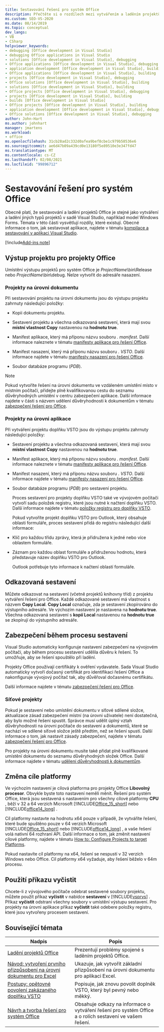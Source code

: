 ```yaml
---
title: Sestavování řešení pro systém Office
description: Přečtěte si o rozdílech mezi vytvářením a laděním projektů Office a vytvářením a laděním jiných typů projektů v sadě Visual Studio, jako je například model Windows Forms.
ms.custom: SEO-VS-2020
ms.date: 08/14/2019
ms.topic: conceptual
dev_langs:
- VB
- CSharp
helpviewer_keywords:
- debugging [Office development in Visual Studio]
- debugging Office applications in Visual Studio
- solutions [Office development in Visual Studio], debugging
- Office applications [Office development in Visual Studio], debugging
- application development [Office development in Visual Studio], building
- Office applications [Office development in Visual Studio], building
- projects [Office development in Visual Studio], debugging
- Office solutions [Office development in Visual Studio], building
- solutions [Office development in Visual Studio], building
- Office projects [Office development in Visual Studio], debugging
- projects [Office development in Visual Studio], building
- builds [Office development in Visual Studio]
- Office projects [Office development in Visual Studio], building
- application development [Office development in Visual Studio], debugging
- Office solutions [Office development in Visual Studio], debugging
author: John-Hart
ms.author: johnhart
manager: jmartens
ms.workload:
- office
ms.openlocfilehash: 31cb28ad2c332d0afea9bef8cbe1c979b58536e6
ms.sourcegitcommit: ae6d47b09a439cd0e13180f5e89510e3e347fd47
ms.translationtype: MT
ms.contentlocale: cs-CZ
ms.lasthandoff: 02/08/2021
ms.locfileid: "99896712"
---
```

# <a name="build-office-solutions"></a>Sestavování řešení pro systém Office
  Obecně platí, že sestavování a ladění projektů Office je stejné jako vytváření a ladění jiných typů projektů v sadě Visual Studio, například model Windows Forms. Témata v této části vysvětlují rozdíly, které existují. Obecné informace o tom, jak sestavovat aplikace, najdete v tématu [kompilace a sestavování v aplikaci Visual Studio](../ide/compiling-and-building-in-visual-studio.md).

[!include[Add-ins note](includes/addinsnote.md)]

## <a name="project-output-for-office-projects"></a>Výstup projektu pro projekty Office
 Umístění výstupu projektů pro systém Office je *ProjectName*\bin\Release nebo *ProjectName*\bin\debug. Nelze vytvořit do adresáře nasazení.

### <a name="document-level-projects"></a>Projekty na úrovni dokumentu
 Při sestavování projektu na úrovni dokumentu jsou do výstupu projektu zahrnuty následující položky:

- Kopii dokumentu projektu.

- Sestavení projektu a všechna odkazovaná sestavení, která mají svou **místní vlastnost Copy** nastavenou na **hodnotu true**.

- Manifest aplikace, který má příponu názvu souboru *. manifest*. Další informace naleznete v tématu [manifesty aplikace pro řešení Office](../vsto/application-manifests-for-office-solutions.md).

- Manifest nasazení, který má příponu názvu souboru *. VSTO*. Další informace najdete v tématu [manifesty nasazení pro řešení Office](../vsto/deployment-manifests-for-office-solutions.md).

- Soubor databáze programu (*PDB*).

> [!NOTE]
> Pokud vytvoříte řešení na úrovni dokumentu ve vzdáleném umístění místo v místním počítači, přidejte plně kvalifikovanou cestu do seznamu důvěryhodných umístění v centru zabezpečení aplikace. Další informace najdete v části s názvem udělení důvěryhodnosti k dokumentům v tématu [zabezpečení řešení pro Office](../vsto/securing-office-solutions.md).

### <a name="application-level-projects"></a>Projekty na úrovni aplikace
 Při vytváření projektu doplňku VSTO jsou do výstupu projektu zahrnuty následující položky:

- Sestavení projektu a všechna odkazovaná sestavení, která mají svou **místní vlastnost Copy** nastavenou na **hodnotu true**.

- Manifest aplikace, který má příponu názvu souboru *. manifest*. Další informace naleznete v tématu [manifesty aplikace pro řešení Office](../vsto/application-manifests-for-office-solutions.md).

- Manifest nasazení, který má příponu názvu souboru *. VSTO*. Další informace najdete v tématu [manifesty nasazení pro řešení Office](../vsto/deployment-manifests-for-office-solutions.md).

- Soubor databáze programu (*PDB*) pro sestavení projektu.

  Proces sestavení pro projekty doplňku VSTO také ve vývojovém počítači vytvoří sadu položek registru, které jsou nutné k načtení doplňku VSTO. Další informace najdete v tématu [položky registru pro doplňky VSTO](../vsto/registry-entries-for-vsto-add-ins.md).

  Pokud vytvoříte projekt doplňku VSTO pro Outlook, který obsahuje oblasti formuláře, proces sestavení přidá do registru následující další informace:

- Klíč pro každou třídu zprávy, která je přidružena k jedné nebo více oblastem formuláře.

- Záznam pro každou oblast formuláře a přidruženou hodnotu, která představuje název doplňku VSTO pro Outlook.

  Outlook potřebuje tyto informace k načtení oblastí formuláře.

## <a name="referenced-assemblies"></a>Odkazovaná sestavení
 Můžete odkazovat na sestavení (včetně projektů knihovny tříd) z projektu vytváření řešení pro Office. Každé odkazované sestavení má vlastnost s názvem **Copy Local**. **Copy Local** označuje, zda je sestavení zkopírováno do výstupního adresáře. Ve výchozím nastavení je nastavena na **hodnotu true**. Všechna odkazovaná sestavení s **kopií Local** nastavenou na **hodnotu true** se zkopírují do výstupního adresáře.

## <a name="security-during-the-build-process"></a>Zabezpečení během procesu sestavení
 Visual Studio automaticky konfiguruje nastavení zabezpečení na vývojovém počítači, aby během procesu sestavení udělila důvěru k řešení. To umožňuje, aby se řešení spouštělo při ladění.

 Projekty Office používají certifikáty k ověření vydavatele. Sada Visual Studio automaticky vytvoří dočasný certifikát pro identifikaci řešení Office a nakonfiguruje vývojový počítač tak, aby důvěřoval dočasnému certifikátu.

 Další informace najdete v tématu [zabezpečení řešení pro Office](../vsto/securing-office-solutions.md).

### <a name="network-projects"></a>Síťové projekty
 Pokud je sestavení nebo umístění dokumentu v síťové sdílené složce, aktualizace zásad zabezpečení místní (na úrovni uživatele) není dostatečná, aby bylo možné řešení spustit. Správce musí udělit úplný vztah důvěryhodnosti na úrovni počítače do sestavení a dokumentů, které se nachází ve sdílené síťové složce ještě předtím, než se řešení spustí. Další informace o tom, jak nastavit zásady zabezpečení, najdete v tématu [zabezpečení řešení pro Office](../vsto/securing-office-solutions.md).

 Pro projekty na úrovni dokumentu musíte také přidat plně kvalifikované umístění dokumentu do seznamu důvěryhodných složek Office. Další informace najdete v tématu [udělení důvěryhodnosti k dokumentům](../vsto/granting-trust-to-documents.md).

## <a name="change-the-platform-target"></a>Změna cíle platformy
 Ve výchozím nastavení je cílová platforma pro projekty Office **Libovolný procesor**. Obvykle byste toto nastavení neměli měnit. Řešení pro systém Office, která jsou sestavená s nastavením pro všechny cílové platformy **CPU** , běží v 32 a 64 verzích Microsoft [!INCLUDE[Office_15_short](../vsto/includes/office-15-short-md.md)] nebo [!INCLUDE[office14_long](../vsto/includes/office14-long-md.md)] .

 Cíl platformy nastavte na hodnotu x64 pouze v případě, že vytváříte řešení, které bude spuštěno pouze v 64 verzích Microsoft [!INCLUDE[Office_15_short](../vsto/includes/office-15-short-md.md)] nebo [!INCLUDE[office14_long](../vsto/includes/office14-long-md.md)] , a vaše řešení volá nativní 64 rozhraní API. Další informace o tom, jak změnit nastavení cílové platformy, najdete v tématu [How to: Configure Projects to target Platforms](../ide/how-to-configure-projects-to-target-platforms.md).

 Pokud nastavíte cíl platformy na x64, řešení se nespustí v 32 verzích Windows nebo Office. Cíl platformy x64 vyžaduje, aby řešení běželo v 64m procesu.

## <a name="use-the-clean-command"></a>Použití příkazu vyčistit
 Chcete-li z vývojového počítače odebrat sestavené soubory projektu, můžete použít příkaz **vyčistit** v nabídce **sestavení** v [!INCLUDE[vsprvs](../sharepoint/includes/vsprvs-md.md)] . Příkaz **vyčistit** odstraní všechny soubory v umístění výstupu sestavení. Pro projekty na úrovni aplikace příkaz **vyčistit** také odebere položky registru, které jsou vytvořeny procesem sestavení.

## <a name="related-topics"></a>Související témata

|Nadpis|Popis|
|-----------|-----------------|
|[Ladění projektů Office](../vsto/debugging-office-projects.md)|Prezentují problémy spojené s laděním projektů Office.|
|[Návod: vytvoření prvního přizpůsobení na úrovni dokumentu pro Excel](../vsto/walkthrough-creating-your-first-document-level-customization-for-excel.md)|Ukazuje, jak vytvořit základní přizpůsobení na úrovni dokumentu pro aplikaci Excel.|
|[Postupy: opětovné povolení zakázaného doplňku VSTO](../vsto/how-to-re-enable-a-vsto-add-in-that-has-been-disabled.md)|Popisuje, jak znovu povolit doplněk VSTO, který byl pevný nebo měkký.|
|[Návrh a tvorba řešení pro systém Office](../vsto/designing-and-creating-office-solutions.md)|Obsahuje odkazy na informace o vytváření řešení pro systém Office a o rolích sestavení ve vašem řešení.|